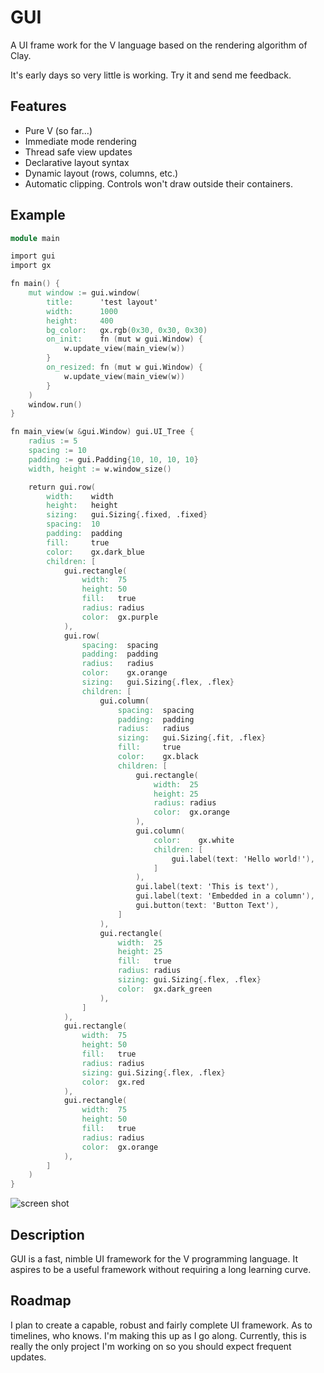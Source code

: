 # GUI

A UI frame work for the V language based on the rendering algorithm of Clay.

It's early days so very little is working. Try it and send me feedback.

## Features

- Pure V (so far...)
- Immediate mode rendering
- Thread safe view updates
- Declarative layout syntax
- Dynamic layout (rows, columns, etc.)
- Automatic clipping. Controls won't draw outside their containers.

## Example
```v
module main

import gui
import gx

fn main() {
	mut window := gui.window(
		title:      'test layout'
		width:      1000
		height:     400
		bg_color:   gx.rgb(0x30, 0x30, 0x30)
		on_init:    fn (mut w gui.Window) {
			w.update_view(main_view(w))
		}
		on_resized: fn (mut w gui.Window) {
			w.update_view(main_view(w))
		}
	)
	window.run()
}

fn main_view(w &gui.Window) gui.UI_Tree {
	radius := 5
	spacing := 10
	padding := gui.Padding{10, 10, 10, 10}
	width, height := w.window_size()

	return gui.row(
		width:    width
		height:   height
		sizing:   gui.Sizing{.fixed, .fixed}
		spacing:  10
		padding:  padding
		fill:     true
		color:    gx.dark_blue
		children: [
			gui.rectangle(
				width:  75
				height: 50
				fill:   true
				radius: radius
				color:  gx.purple
			),
			gui.row(
				spacing:  spacing
				padding:  padding
				radius:   radius
				color:    gx.orange
				sizing:   gui.Sizing{.flex, .flex}
				children: [
					gui.column(
						spacing:  spacing
						padding:  padding
						radius:   radius
						sizing:   gui.Sizing{.fit, .flex}
						fill:     true
						color:    gx.black
						children: [
							gui.rectangle(
								width:  25
								height: 25
								radius: radius
								color:  gx.orange
							),
							gui.column(
								color:    gx.white
								children: [
									gui.label(text: 'Hello world!'),
								]
							),
							gui.label(text: 'This is text'),
							gui.label(text: 'Embedded in a column'),
							gui.button(text: 'Button Text'),
						]
					),
					gui.rectangle(
						width:  25
						height: 25
						fill:   true
						radius: radius
						sizing: gui.Sizing{.flex, .flex}
						color:  gx.dark_green
					),
				]
			),
			gui.rectangle(
				width:  75
				height: 50
				fill:   true
				radius: radius
				sizing: gui.Sizing{.flex, .flex}
				color:  gx.red
			),
			gui.rectangle(
				width:  75
				height: 50
				fill:   true
				radius: radius
				color:  gx.orange
			),
		]
	)
}
````
![screen shot](gui.png)

## Description

GUI is a fast, nimble UI framework for the V programming language. It aspires to be
a useful framework without requiring a long learning curve.

## Roadmap

I plan to create a capable, robust and fairly complete UI framework. As to timelines,
who knows. I'm making this up as I go along. Currently, this is really the only project
I'm working on so you should expect frequent updates.